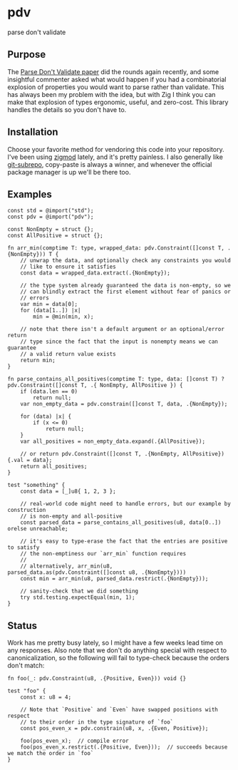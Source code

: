 # pdv

parse don't validate

## Purpose

The [Parse Don't Validate paper](https://lexi-lambda.github.io/blog/2019/11/05/parse-don-t-validate/) did the rounds again recently, and some insightful commenter asked what would happen if you had a combinatorial explosion of properties you would want to parse rather than validate. This has always been my problem with the idea, but with Zig I think you can make that explosion of types ergonomic, useful, and zero-cost. This library handles the details so you don't have to.

## Installation

Choose your favorite method for vendoring this code into your repository. I've been using [zigmod](https://github.com/nektro/zigmod) lately, and it's pretty painless. I also generally like [git-subrepo](https://github.com/ingydotnet/git-subrepo), copy-paste is always a winner, and whenever the official package manager is up we'll be there too.

## Examples
```zig
const std = @import("std");
const pdv = @import("pdv");

const NonEmpty = struct {};
const AllPositive = struct {};

fn arr_min(comptime T: type, wrapped_data: pdv.Constraint([]const T, .{NonEmpty})) T {
    // unwrap the data, and optionally check any constraints you would
    // like to ensure it satisfies
    const data = wrapped_data.extract(.{NonEmpty});

    // the type system already guaranteed the data is non-empty, so we
    // can blindly extract the first element without fear of panics or
    // errors
    var min = data[0];
    for (data[1..]) |x|
        min = @min(min, x);

    // note that there isn't a default argument or an optional/error return
    // type since the fact that the input is nonempty means we can guarantee
    // a valid return value exists
    return min;
}

fn parse_contains_all_positives(comptime T: type, data: []const T) ?pdv.Constraint([]const T, .{ NonEmpty, AllPositive }) {
    if (data.len == 0)
        return null;
    var non_empty_data = pdv.constrain([]const T, data, .{NonEmpty});

    for (data) |x| {
        if (x <= 0)
            return null;
    }
    var all_positives = non_empty_data.expand(.{AllPositive});

    // or return pdv.Constraint([]const T, .{NonEmpty, AllPositive}){.val = data};
    return all_positives;
}

test "something" {
    const data = [_]u8{ 1, 2, 3 };

    // real-world code might need to handle errors, but our example by construction
    // is non-empty and all-positive
    const parsed_data = parse_contains_all_positives(u8, data[0..]) orelse unreachable;

    // it's easy to type-erase the fact that the entries are positive to satisfy
    // the non-emptiness our `arr_min` function requires
    //
    // alternatively, arr_min(u8, parsed_data.as(pdv.Constraint([]const u8, .{NonEmpty})))
    const min = arr_min(u8, parsed_data.restrict(.{NonEmpty}));

    // sanity-check that we did something
    try std.testing.expectEqual(min, 1);
}
```

## Status
Work has me pretty busy lately, so I might have a few weeks lead time on any responses. Also note that we don't do anything special with respect to canonicalization, so the following will fail to type-check because the orders don't match:

```zig
fn foo(_: pdv.Constraint(u8, .{Positive, Even})) void {}

test "foo" {
    const x: u8 = 4;

    // Note that `Positive` and `Even` have swapped positions with respect
    // to their order in the type signature of `foo`
    const pos_even_x = pdv.constrain(u8, x, .{Even, Positive});

    foo(pos_even_x);  // compile error
    foo(pos_even_x.restrict(.{Positive, Even}));  // succeeds because we match the order in `foo`
}
```
